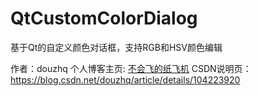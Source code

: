 # QtCustomColorDialog
基于Qt的自定义颜色对话框，支持RGB和HSV颜色编辑

作者：douzhq
个人博客主页: [不会飞的纸飞机](http://www.douzhq.cn)
CSDN说明页：https://blog.csdn.net/douzhq/article/details/104223920
